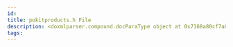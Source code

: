 ```yaml
---
id: 
title: pokitproducts.h File
description: <doxmlparser.compound.docParaType object at 0x7168a80cf7a0>
tags:
---
```

